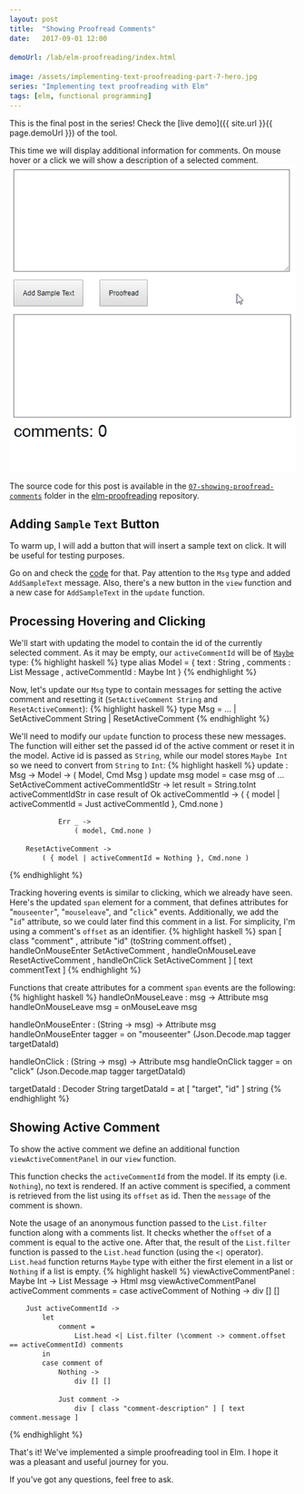 ```yaml
---
layout: post
title:  "Showing Proofread Comments"
date:   2017-09-01 12:00

demoUrl: /lab/elm-proofreading/index.html

image: /assets/implementing-text-proofreading-part-7-hero.jpg
series: "Implementing text proofreading with Elm"
tags: [elm, functional programming]
---
```


This is the final post in the series! Check the [live demo]({{ site.url }}{{ page.demoUrl }}) of the tool.

This time we will display additional information for comments. On mouse hover or a click we will show a description of a selected comment.
![proofreading in action](/assets/implementing-text-proofreading-with-elm-proofreading-final.gif)

The source code for this post is available in the [`07-showing-proofread-comments`](https://github.com/dmitryrogozhny/elm-proofreading/tree/master/07-showing-proofread-comments) folder in the [elm-proofreading](https://github.com/dmitryrogozhny/elm-proofreading) repository.


## Adding `Sample` `Text` Button
To warm up, I will add a button that will insert a sample text on click. It will be useful for testing purposes.

Go on and check the [code](https://github.com/dmitryrogozhny/elm-proofreading/blob/master/07-showing-proofread-comments/Main.elm#L89) for that. Pay attention to the `Msg` type and added `AddSampleText` message. Also, there's a new button in the `view` function and a new case for `AddSampleText` in the `update` function.

## Processing Hovering and Clicking
We'll start with updating the model to contain the id of the currently selected comment. As it may be empty, our `activeCommentId` will be of [`Maybe`](https://guide.elm-lang.org/error_handling/maybe.html) type:
{% highlight haskell %}
type alias Model =
    { text : String
    , comments : List Message
    , activeCommentId : Maybe Int
    }
{% endhighlight %}

Now, let's update our `Msg` type to contain messages for setting the active comment and resetting it (`SetActiveComment String` and `ResetActiveComment`):
{% highlight haskell %}
type Msg
    =
    ...
    | SetActiveComment String
    | ResetActiveComment
{% endhighlight %}

We'll need to modify our `update` function to process these new messages. The function will either set the passed id of the active comment or reset it in the model. Active id is passed as `String`, while our model stores `Maybe Int` so we need to convert from `String` to `Int`:
{% highlight haskell %}
update : Msg -> Model -> ( Model, Cmd Msg )
update msg model =
    case msg of
        ...
        SetActiveComment activeCommentIdStr ->
            let
                result =
                    String.toInt activeCommentIdStr
            in
            case result of
                Ok activeCommentId ->
                    ( { model | activeCommentId = Just activeCommentId }, Cmd.none )

                Err _ ->
                    ( model, Cmd.none )

        ResetActiveComment ->
            ( { model | activeCommentId = Nothing }, Cmd.none )
{% endhighlight %}

Tracking hovering events is similar to clicking, which we already have seen. Here's the updated `span` element for a comment, that defines attributes for "`mouseenter`", "`mouseleave`", and "`click`" events. Additionally, we add the "`id`" attribute, so we could later find this comment in a list. For simplicity, I'm using a comment's `offset` as an identifier.
{% highlight haskell %}
span
    [ class "comment"
    , attribute "id" (toString comment.offset)
    , handleOnMouseEnter SetActiveComment
    , handleOnMouseLeave ResetActiveComment
    , handleOnClick SetActiveComment
    ]
    [ text commentText ]
{% endhighlight %}

Functions that create attributes for a comment `span` events are the following:
{% highlight haskell %}
handleOnMouseLeave : msg -> Attribute msg
handleOnMouseLeave msg =
    onMouseLeave msg


handleOnMouseEnter : (String -> msg) -> Attribute msg
handleOnMouseEnter tagger =
    on "mouseenter" (Json.Decode.map tagger targetDataId)


handleOnClick : (String -> msg) -> Attribute msg
handleOnClick tagger =
    on "click" (Json.Decode.map tagger targetDataId)


targetDataId : Decoder String
targetDataId =
    at [ "target", "id" ] string
{% endhighlight %}

## Showing Active Comment
To show the active comment we define an additional function `viewActiveCommentPanel` in our `view` function.

This function checks the `activeCommentId` from the model. If its empty (i.e. `Nothing`), no text is rendered. If an active comment is specified, a comment is retrieved from the list using its `offset` as id. Then the `message` of the comment is shown.

Note the usage of an anonymous function passed to the `List.filter` function along with a comments list. It checks whether the `offset` of a comment is equal to the active one. After that, the result of the `List.filter` function is passed to the `List.head` function (using the `<|` operator). `List.head` function returns `Maybe` type with either the first element in a list or `Nothing` if a list is empty.
{% highlight haskell %}
viewActiveCommentPanel : Maybe Int -> List Message -> Html msg
viewActiveCommentPanel activeComment comments =
    case activeComment of
        Nothing ->
            div [] []

        Just activeCommentId ->
            let
                comment =
                    List.head <| List.filter (\comment -> comment.offset == activeCommentId) comments
            in
            case comment of
                Nothing ->
                    div [] []

                Just comment ->
                    div [ class "comment-description" ] [ text comment.message ]
{% endhighlight %}


That's it! We've implemented a simple proofreading tool in Elm. I hope it was a pleasant and useful journey for you.

If you've got any questions, feel free to ask.
